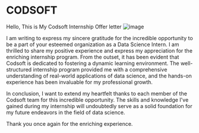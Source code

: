 # CODSOFT
Hello, 
This is My Codsoft Internship Offer letter 
![image](https://github.com/Pritesh-Gaykar/CODSOFT/assets/95903153/842d8424-39be-451f-9023-35c92dd6434e)

I am writing to express my sincere gratitude for the incredible opportunity to be a part of your esteemed organization as a Data Science Intern. I am thrilled to share my positive experience and express my appreciation for the enriching internship program.
From the outset, it has been evident that Codsoft is dedicated to fostering a dynamic learning environment. The well-structured internship program provided me with a comprehensive understanding of real-world applications of data science, and the hands-on experience has been invaluable for my professional growth.

In conclusion, I want to extend my heartfelt thanks to each member of the Codsoft team for this incredible opportunity. The skills and knowledge I've gained during my internship will undoubtedly serve as a solid foundation for my future endeavors in the field of data science.

Thank you once again for the enriching experience.



